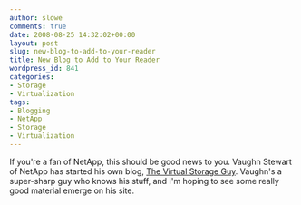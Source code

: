 ```yaml
---
author: slowe
comments: true
date: 2008-08-25 14:32:02+00:00
layout: post
slug: new-blog-to-add-to-your-reader
title: New Blog to Add to Your Reader
wordpress_id: 841
categories:
- Storage
- Virtualization
tags:
- Blogging
- NetApp
- Storage
- Virtualization
---
```


If you're a fan of NetApp, this should be good news to you. Vaughn Stewart of NetApp has started his own blog, [The Virtual Storage Guy](http://blogs.netapp.com/virtualstorageguy/). Vaughn's a super-sharp guy who knows his stuff, and I'm hoping to see some really good material emerge on his site.
